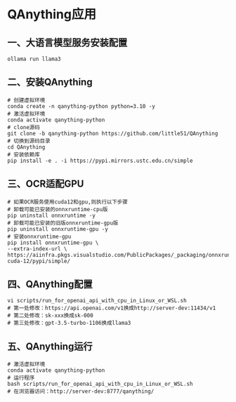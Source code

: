 # QAnything应用

## 一、大语言模型服务安装配置

```shell
ollama run llama3
```

## 二、安装QAnything

```shell
# 创建虚拟环境
conda create -n qanything-python python=3.10 -y
# 激活虚拟环境
conda activate qanything-python
# clone源码
git clone -b qanything-python https://github.com/little51/QAnything
# 切换到源码目录
cd QAnything
# 安装依赖库
pip install -e . -i https://pypi.mirrors.ustc.edu.cn/simple
```

## 三、OCR适配GPU

```shell
# 如果OCR服务使用cuda12和gpu,则执行以下步骤
# 卸载可能已安装的onnxruntime-cpu版
pip uninstall onnxruntime -y
# 卸载可能已安装的旧版onnxruntime-gpu版
pip uninstall onnxruntime-gpu -y
# 安装onnxruntime-gpu
pip install onnxruntime-gpu \
--extra-index-url \
https://aiinfra.pkgs.visualstudio.com/PublicPackages/_packaging/onnxruntime-cuda-12/pypi/simple/
```

## 四、QAnything配置

```shell
vi scripts/run_for_openai_api_with_cpu_in_Linux_or_WSL.sh
# 第一处修改：https://api.openai.com/v1换成http://server-dev:11434/v1
# 第二处修改：sk-xxx换成sk-000
# 第三处修改：gpt-3.5-turbo-1106换成llama3
```

## 五、QAnything运行
```shell
# 激活虚拟环境
conda activate qanything-python
# 运行程序
bash scripts/run_for_openai_api_with_cpu_in_Linux_or_WSL.sh
# 在浏览器访问：http://server-dev:8777/qanything/
```


